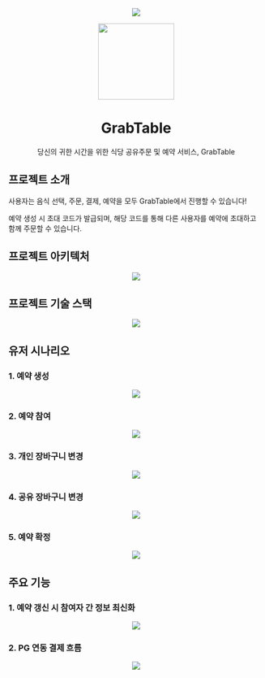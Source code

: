 <p align="middle">
    <img src="frontend/grabtable/public/big-icon.svg">
</p>
<p align="middle">
<img src="frontend/grabtable/public/grabtable-logo.png"
        width=150 height=150>
</p>
<h1 align="middle">GrabTable</h1>
<p align="middle">
당신의 귀한 시간을 위한 식당 공유주문 및 예약 서비스, GrabTable</p>

## 프로젝트 소개

사용자는 음식 선택, 주문, 결제, 예약을 모두 GrabTable에서 진행할 수 있습니다!

예약 생성 시 초대 코드가 발급되며, 해당 코드를 통해 다른 사용자를 예약에 초대하고 함께 주문할 수 있습니다.

## 프로젝트 아키텍처

<p align="middle">
    <img src="frontend/grabtable/public/service-architecture.png">
</p>

## 프로젝트 기술 스택

<p align="middle">
    <img src="frontend/grabtable/public/tech-stack.png">
</p>

## 유저 시나리오

### 1. 예약 생성

<p align="middle">
    <img src="frontend/grabtable/public/user_scenario_1.png">
</p>

### 2. 예약 참여

<p align="middle">
    <img src="frontend/grabtable/public/user_scenario_2.png">
</p>

### 3. 개인 장바구니 변경

<p align="middle">
    <img src="frontend/grabtable/public/user_scenario_3.png">
</p>

### 4. 공유 장바구니 변경

<p align="middle">
    <img src="frontend/grabtable/public/user_scenario_4.png">
</p>

### 5. 예약 확정

<p align="middle">
    <img src="frontend/grabtable/public/user_scenario_5.png">
</p>

## 주요 기능

### 1. 예약 갱신 시 참여자 간 정보 최신화

<p align="middle">
    <img src="frontend/grabtable/public/workflow_1.png">
</p>

### 2. PG 연동 결제 흐름

<p align="middle">
    <img src="frontend/grabtable/public/workflow_2.png">
</p>
